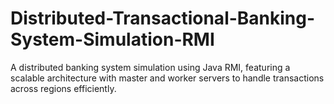 # Distributed-Transactional-Banking-System-Simulation-RMI
A distributed banking system simulation using Java RMI, featuring a scalable architecture with master and worker servers to handle transactions across regions efficiently.
